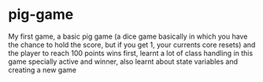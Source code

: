 # pig-game
My first game, a basic pig game (a dice game basically in which you have the chance to hold the score, but if you get 1, your currents core resets) and the player to reach 100 points wins first, learnt a lot of class handling in this game specially active and winner, also learnt about state variables and creating a new game
